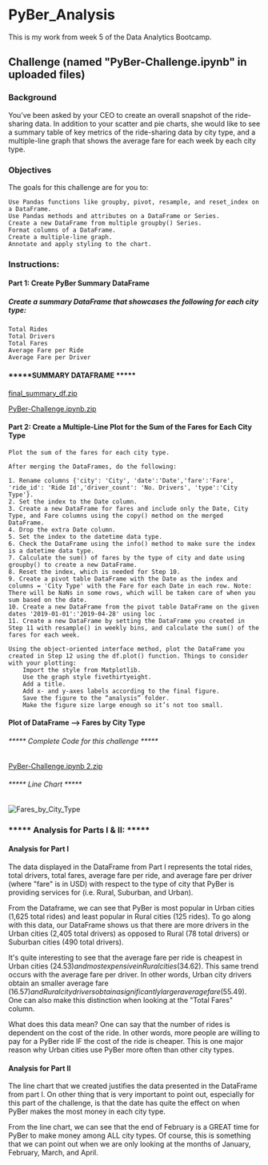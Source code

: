 # PyBer_Analysis
This is my work from week 5 of the Data Analytics Bootcamp.

## Challenge (named "PyBer-Challenge.ipynb" in uploaded files)

### Background
You’ve been asked by your CEO to create an overall snapshot of the ride-sharing data. In addition to your scatter and pie charts, she would like to see a summary table of key metrics of the ride-sharing data by city type, and a multiple-line graph that shows the average fare for each week by each city type.

### Objectives
The goals for this challenge are for you to:

    Use Pandas functions like groupby, pivot, resample, and reset_index on a DataFrame.
    Use Pandas methods and attributes on a DataFrame or Series.
    Create a new DataFrame from multiple groupby() Series.
    Format columns of a DataFrame.
    Create a multiple-line graph.
    Annotate and apply styling to the chart.

### Instructions:

#### Part 1: Create PyBer Summary DataFrame

##### Create a summary DataFrame that showcases the following for each city type:

    Total Rides
    Total Drivers
    Total Fares
    Average Fare per Ride
    Average Fare per Driver
#### *****SUMMARY DATAFRAME *****

[final_summary_df.zip](https://github.com/efuen0077/PyBer_Analysis/files/4463976/final_summary_df.zip)

[PyBer-Challenge.ipynb.zip](https://github.com/efuen0077/PyBer_Analysis/files/4463977/PyBer-Challenge.ipynb.zip)

#### Part 2: Create a Multiple-Line Plot for the Sum of the Fares for Each City Type
    Plot the sum of the fares for each city type.
    
    After merging the DataFrames, do the following:

    1. Rename columns {'city': 'City', 'date':'Date','fare':'Fare', 'ride_id': 'Ride Id','driver_count': 'No. Drivers', 'type':'City Type'}.
    2. Set the index to the Date column.
    3. Create a new DataFrame for fares and include only the Date, City Type, and Fare columns using the copy() method on the merged DataFrame.
    4. Drop the extra Date column.
    5. Set the index to the datetime data type.
    6. Check the DataFrame using the info() method to make sure the index is a datetime data type.
    7. Calculate the sum() of fares by the type of city and date using groupby() to create a new DataFrame.
    8. Reset the index, which is needed for Step 10.
    9. Create a pivot table DataFrame with the Date as the index and columns = 'City Type' with the Fare for each Date in each row. Note: There will be NaNs in some rows, which will be taken care of when you sum based on the date.
    10. Create a new DataFrame from the pivot table DataFrame on the given dates '2019-01-01':'2019-04-28' using loc .
    11. Create a new DataFrame by setting the DataFrame you created in Step 11 with resample() in weekly bins, and calculate the sum() of the fares for each week.
    
    Using the object-oriented interface method, plot the DataFrame you created in Step 12 using the df.plot() function. Things to consider with your plotting:
        Import the style from Matplotlib.
        Use the graph style fivethirtyeight.
        Add a title.
        Add x- and y-axes labels according to the final figure.
        Save the figure to the “analysis” folder.
        Make the figure size large enough so it’s not too small.
#### Plot of DataFrame --> Fares by City Type

###### ***** Complete Code for this challenge *****
[PyBer-Challenge.ipynb 2.zip](https://github.com/efuen0077/PyBer_Analysis/files/4467837/PyBer-Challenge.ipynb.2.zip)

###### ***** Line Chart *****
![Fares_by_City_Type](https://user-images.githubusercontent.com/62089134/79089252-58b2c300-7cfa-11ea-87a7-7ff90824903d.png)

### ***** Analysis for Parts I & II: *****
#### Analysis for Part I
The data displayed in the DataFrame from Part I represents the total rides, total drivers, total fares, average fare per ride, and average fare per driver (where "fare" is in USD) with respect to the type of city that PyBer is providing services for (i.e. Rural, Suburban, and Urban).

From the Dataframe, we can see that PyBer is most popular in Urban cities (1,625 total rides) and least popular in Rural cities (125 rides). To go along with this data, our DataFrame shows us that there are more drivers in the Urban cities (2,405 total drivers) as opposed to Rural (78 total drivers) or Suburban cities (490 total drivers).

It's quite interesting to see that the average fare per ride is cheapest in Urban cities ($24.53) and most expensive in Rural cities ($34.62). This same trend occurs with the average fare per driver. In other words, Urban city drivers obtain an smaller average fare ($16.57) and Rural city drivers obtain a significantly larger average fare ($55.49). One can also make this distinction when looking at the "Total Fares" column.

What does this data mean? One can say that the number of rides is dependent on the cost of the ride. In other words, more people are willing to pay for a PyBer ride IF the cost of the ride is cheaper. This is one major reason why Urban cities use PyBer more often than other city types.

#### Analysis for Part II
The line chart that we created justifies the data presented in the DataFrame from part I. On other thing that is very important to point out, especially for this part of the challenge, is that the date has quite the effect on when PyBer makes the most money in each city type.

From the line chart, we can see that the end of February is a GREAT time for PyBer to make money among ALL city types. Of course, this is something that we can point out when we are only looking at the months of January, February, March, and April.



